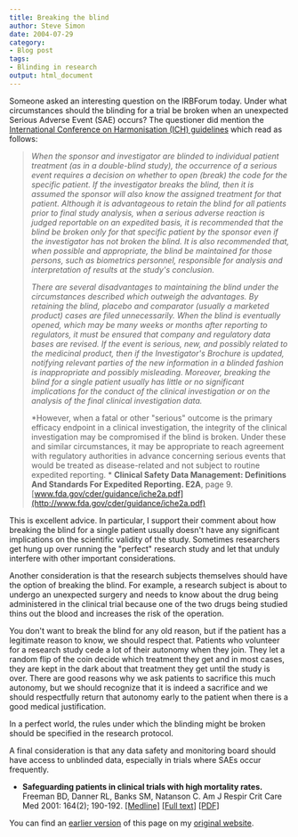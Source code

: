 ```yaml
---
title: Breaking the blind
author: Steve Simon
date: 2004-07-29
category:
- Blog post
tags:
- Blinding in research
output: html_document
---
```

Someone asked an interesting question on the IRBForum today. Under what
circumstances should the blinding for a trial be broken when an
unexpected Serious Adverse Event (SAE) occurs? The questioner did
mention the [International Conference on Harmonisation (ICH)
guidelines](http://www.ich.org) which read as follows:

> *When the sponsor and investigator are blinded to individual patient
> treatment (as in a double-blind study), the occurrence of a serious
> event requires a decision on whether to open (break) the code for the
> specific patient. If the investigator breaks the blind, then it is
> assumed the sponsor will also know the assigned treatment for that
> patient. Although it is advantageous to retain the blind for all
> patients prior to final study analysis, when a serious adverse
> reaction is judged reportable on an expedited basis, it is recommended
> that the blind be broken only for that specific patient by the sponsor
> even if the investigator has not broken the blind. It is also
> recommended that, when possible and appropriate, the blind be
> maintained for those persons, such as biometrics personnel,
> responsible for analysis and interpretation of results at the study\'s
> conclusion.*
>
> *There are several disadvantages to maintaining the blind under the
> circumstances described which outweigh the advantages. By retaining
> the blind, placebo and comparator (usually a marketed product) cases
> are filed unnecessarily. When the blind is eventually opened, which
> may be many weeks or months after reporting to regulators, it must be
> ensured that company and regulatory data bases are revised. If the
> event is serious, new, and possibly related to the medicinal product,
> then if the Investigator\'s Brochure is updated, notifying relevant
> parties of the new information in a blinded fashion is inappropriate
> and possibly misleading. Moreover, breaking the blind for a single
> patient usually has little or no significant implications for the
> conduct of the clinical investigation or on the analysis of the final
> clinical investigation data.*
>
> *However, when a fatal or other \"serious\" outcome is the primary
> efficacy endpoint in a clinical investigation, the integrity of the
> clinical investigation may be compromised if the blind is broken.
> Under these and similar circumstances, it may be appropriate to reach
> agreement with regulatory authorities in advance concerning serious
> events that would be treated as disease-related and not subject to
> routine expedited reporting. * **Clinical Safety Data Management:
> Definitions And Standards For Expedited Reporting. E2A**, page 9.
> [www.fda.gov/cder/guidance/iche2a.pdf](http://www.fda.gov/cder/guidance/iche2a.pdf)

This is excellent advice. In particular, I support their comment about
how breaking the blind for a single patient usually doesn\'t have any
significant implications on the scientific validity of the study.
Sometimes researchers get hung up over running the \"perfect\" research
study and let that unduly interfere with other important considerations.

Another consideration is that the research subjects themselves should
have the option of breaking the blind. For example, a research subject
is about to undergo an unexpected surgery and needs to know about the
drug being administered in the clinical trial because one of the two
drugs being studied thins out the blood and increases the risk of the
operation.

You don\'t want to break the blind for any old reason, but if the
patient has a legitimate reason to know, we should respect that.
Patients who volunteer for a research study cede a lot of their autonomy
when they join. They let a random flip of the coin decide which
treatment they get and in most cases, they are kept in the dark about
that treatment they get until the study is over. There are good reasons
why we ask patients to sacrifice this much autonomy, but we should
recognize that it is indeed a sacrifice and we should respectfully
return that autonomy early to the patient when there is a good medical
justification.

In a perfect world, the rules under which the blinding might be broken
should be specified in the research protocol.

A final consideration is that any data safety and monitoring board
should have access to unblinded data, especially in trials where SAEs
occur frequently.

-   **Safeguarding patients in clinical trials with high mortality
    rates.** Freeman BD, Danner RL, Banks SM, Natanson C. Am J Respir
    Crit Care Med 2001: 164(2); 190-192.
    [\[Medline\]](http://www.ncbi.nlm.nih.gov/entrez/query.fcgi?cmd=Retrieve&db=PubMed&list_uids=11463585&dopt=Abstract)
    [\[Full
    text\]](http://ajrccm.atsjournals.org/cgi/content/full/164/2/190)
    [\[PDF\]](http://ajrccm.atsjournals.org/cgi/reprint/164/2/190.pdf)

You can find an [earlier version](http://www.pmean.com/04/blind.html) of this page on my [original website](http://www.pmean.com/original_site.html).
